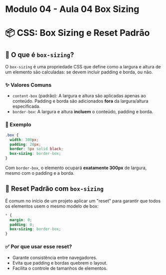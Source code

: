 # Modulo 04 - Aula 04 Box Sizing



# 📦 CSS: Box Sizing e Reset Padrão

## 🔹 O que é `box-sizing`?

O `box-sizing` é uma propriedade CSS que define como a largura e altura de um elemento são calculadas: se devem incluir padding e borda, ou não.

### ✨ Valores Comuns

- `content-box` (padrão): A largura e altura são aplicadas apenas ao conteúdo. Padding e borda são adicionados **fora** da largura/altura especificada.
- `border-box`: A largura e altura **incluem** o conteúdo, padding e borda.

### 📌 Exemplo

```css
.box {
  width: 300px;
  padding: 20px;
  border: 5px solid black;
  box-sizing: border-box;
}
```

Com `border-box`, o elemento ocupará **exatamente 300px** de largura, mesmo com o padding e a borda.

## 🔸 Reset Padrão com `box-sizing`

É comum no início de um projeto aplicar um "reset" para garantir que todos os elementos usem o mesmo modelo de box:

```css
* {
  margin: 0;
  padding: 0;
  box-sizing: border-box;
}
```

### ✅ Por que usar esse reset?

- Garante consistência entre navegadores.
- Evita que padding e bordas quebrem o layout.
- Facilita o controle de tamanhos de elementos.

